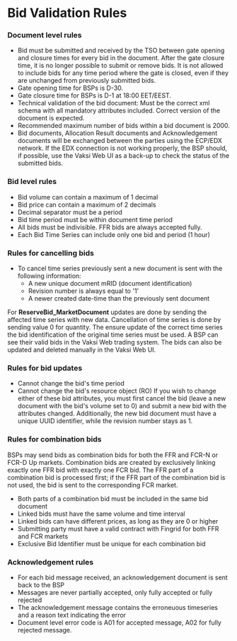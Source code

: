 # Bid Validation Rules

### Document level rules
* Bid must be submitted and received by the TSO between gate opening and closure times for every bid in the document. After the gate closure time, it is no longer possible to submit or remove bids. It is not allowed to include bids for any time period where the gate is closed, even if they are unchanged from previously submitted bids.
* Gate opening time for BSPs is D-30.
* Gate closure time for BSPs is D-1 at 18:00 EET/EEST.
* Technical validation of the bid document: Must be the correct xml schema with all mandatory attributes included. Correct version of the document is expected.
* Recommended maximum number of bids within a bid document is 2000.
* Bid documents, Allocation Result documents and Acknowledgement documents will be exchanged between the parties using the ECP/EDX network. If the EDX connection is not working properly, the BSP should, if possible, use the Vaksi Web UI as a back-up to check the status of the submitted bids. 

### Bid level rules
* Bid volume can contain a maximum of 1 decimal
* Bid price can contain a maximum of 2 decimals
* Decimal separator must be a period
* Bid time period must be within document time period
* All bids must be indivisible. FFR bids are always accepted fully.
* Each Bid Time Series can include only one bid and period (1 hour)

### Rules for cancelling bids
* To cancel time series previously sent a new document is sent with the following information:
    * A new unique document mRID (document identification)
    * Revision number is always equal to '1'
    * A newer created date-time than the previously sent document
    
For **ReserveBid_MarketDocument** updates are done by sending the affected time series with new data. Cancellation
of time series is done by sending value 0 for quantity. The ensure update of the correct time series the bid
identification of the original time series must be used. A BSP can see their valid bids in the Vaksi Web trading system. The bids can also be updated and deleted
manually in the Vaksi Web UI.

### Rules for bid updates
* Cannot change the bid's time period
* Cannot change the bid's resource object (RO)
If you wish to change either of these bid attributes, you must first cancel the bid (leave a new document with the bid's volume set to 0) and submit a new bid with the attributes changed. Additionally, the new bid document must have a unique UUID identifier, while the revision number stays as 1.

### Rules for combination bids
BSPs may send bids as combination bids for both the FFR and FCR-N or FCR-D Up markets. Combination bids are created by exclusively linking exactly one FFR bid with exactly one FCR bid. The FFR part of a combination bid is processed first; if the FFR part of the combination bid is not used, the bid is sent to the corresponding FCR market.
* Both parts of a combination bid must be included in the same bid document
* Linked bids must have the same volume and time interval
* Linked bids can have different prices, as long as they are 0 or higher
* Submitting party must have a valid contract with Fingrid for both FFR and FCR markets
* Exclusive Bid Identifier must be unique for each combination bid

### Acknowledgement rules
* For each bid message received, an acknowledgement document is sent back to the BSP
* Messages are never partially accepted, only fully accepted or fully rejected
* The acknowledgement message contains the erroneuous timeseries and a reason text indicating the error
* Document level error code is A01 for accepted message, A02 for fully rejected message.
